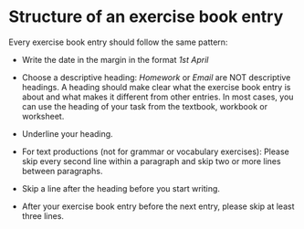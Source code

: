 # Structure of an exercise book entry

Every exercise book entry should follow the same pattern:

- Write the date in the margin in the format *1st April*

- Choose a descriptive heading: *Homework* or *Email* are NOT descriptive
headings. A heading should make clear what the exercise book entry is about and
what makes it different from other entries. In most cases, you can use the
heading of your task from the textbook, workbook or worksheet.

- Underline your heading.

- For text productions (not for grammar or vocabulary exercises): Please skip
every second line within a paragraph and skip two or more lines between
paragraphs. 

- Skip a line after the heading before you start writing.

- After your exercise book entry before the next entry, please skip at least
three lines.

